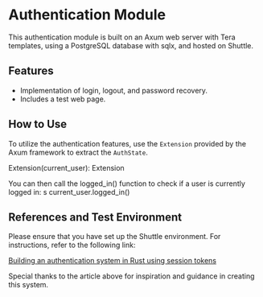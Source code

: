 # Authentication Module

This authentication module is built on an Axum web server with Tera templates, using a PostgreSQL database with sqlx, and hosted on Shuttle.

## Features

- Implementation of login, logout, and password recovery.
- Includes a test web page.

## How to Use

To utilize the authentication features, use the `Extension` provided by the Axum framework to extract the `AuthState`.

Extension(current_user): Extension<AuthState>

You can then call the logged_in() function to check if a user is currently logged in:
s
current_user.logged_in()


## References and Test Environment
Please ensure that you have set up the Shuttle environment. For instructions, refer to the following link:

[Building an authentication system in Rust using session tokens](https://www.shuttle.rs/blog/2022/08/11/authentication-tutorial)

Special thanks to the article above for inspiration and guidance in creating this system.